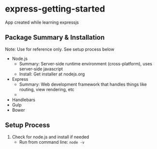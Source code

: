 # express-getting-started
App created while learning expressjs

## Package Summary & Installation
Note: Use for reference only. See setup process below
+ Node.js
    + Summary: Server-side runtime environment (cross-platform), uses server-side javascript
    + Install: Get installer at nodejs.org
+ Express
    + Summary: Web development framework that handles things like routing, view rendering, etc
    + 
+ Handlebars
+ Gulp
+ Bower

## Setup Process
1. Check for node.js and install if needed
    + Run from command line: `node -v`
